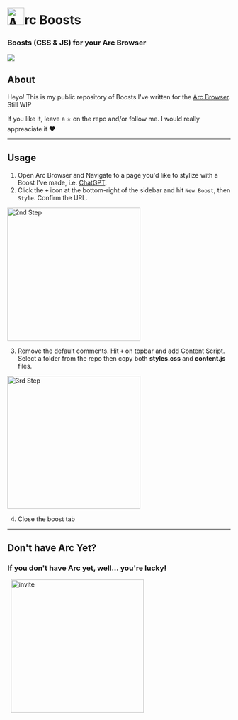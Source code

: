 # <img alt="A" src="https://user-images.githubusercontent.com/46907875/233799492-63325257-f088-492b-8d99-f61b2cb62518.png" style="height: 2.4rem; margin-bottom:-6px; pointer-events: none">rc Boosts

###  Boosts (CSS & JS) for your Arc Browser
<img class="main" src="https://user-images.githubusercontent.com/46907875/233799619-a7b6c355-cb6c-4c34-82c6-6fe661655855.png">

## About

Heyo! This is my public repository of Boosts I've written for the [Arc Browser](https://arc.net). Still WIP

If you like it, leave a ⭐ on the repo and/or follow me. I would really appreaciate it ❤️

---

## Usage

1. Open Arc Browser and Navigate to a page you'd like to stylize with a Boost I've made, i.e. [ChatGPT](/chatGPT).
2. Click the <b>`+`</b> icon at the bottom-right of the sidebar and hit `New Boost`, then `Style`. Confirm the URL.<br>
<img width="300" alt="2nd Step" src="https://user-images.githubusercontent.com/46907875/233793103-43c4fd36-cea7-440a-b4fe-10b124208857.png">



3. Remove the default comments. Hit <b>`+`</b> on topbar and add Content Script.</br>
Select a folder from the repo then copy both <b>styles.css</b> and <b>content.js</b> files.<br>
<img width="300" style="max-width: 300px" alt="3rd Step" src="https://user-images.githubusercontent.com/46907875/233793073-0d9bcfcf-2430-4ed5-87a4-807a177d46ce.png">

4. Close the boost tab
---
## Don't have Arc Yet?
### If you don't have Arc yet, well... you're lucky!

<img width="300" style="max-width: 300px; padding-left:0.5rem" alt="invite" src="https://user-images.githubusercontent.com/46907875/233799671-3bb531ec-dbef-409c-ae3b-f5026bb80f6e.png">


